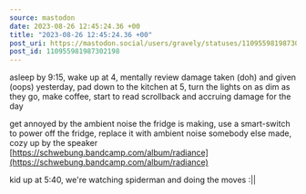 ```yaml
---
source: mastodon
date: 2023-08-26 12:45:24.36 +00
title: "2023-08-26 12:45:24.36 +00"
post_uri: https://mastodon.social/users/gravely/statuses/110955981987302198
post_id: 110955981987302198
---
```

asleep by 9:15, wake up at 4, mentally review damage taken (doh) and given (oops) yesterday, pad down to the kitchen at 5, turn the lights on as dim as they go, make coffee, start to read scrollback and accruing damage for the day

get annoyed by the ambient noise the fridge is making, use a smart-switch to power off the fridge, replace it with ambient noise somebody else made, cozy up by the speaker [https://schwebung.bandcamp.com/album/radiance](https://schwebung.bandcamp.com/album/radiance)

kid up at 5:40, we're watching spiderman and doing the moves :||


